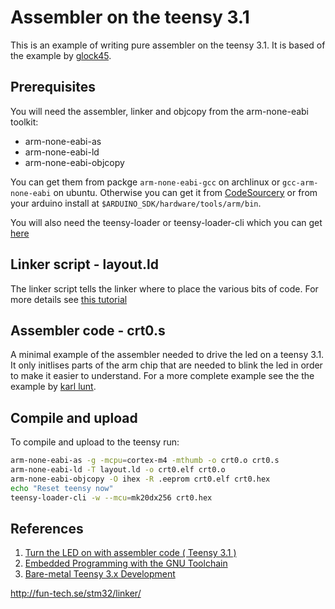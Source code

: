 # Assembler on the teensy 3.1

This is an example of writing pure assembler on the teensy 3.1. It is based of the example by [glock45](https://forum.pjrc.com/threads/25762-Turn-the-LED-on-with-assembler-code-\(-Teensy-3-1-\)?p=47739&viewfull=1#post47739).

## Prerequisites
You will need the assembler, linker and objcopy from the arm-none-eabi toolkit:
* arm-none-eabi-as
* arm-none-eabi-ld
* arm-none-eabi-objcopy

You can get them from packge `arm-none-eabi-gcc` on archlinux or `gcc-arm-none-eabi` on ubuntu. Otherwise you can get it from [CodeSourcery](https://sourcery.mentor.com/GNUToolchain/release1802?) or from your arduino install at `$ARDUINO_SDK/hardware/tools/arm/bin`.

You will also need the teensy-loader or teensy-loader-cli which you can get [here](https://www.pjrc.com/teensy/loader.html)

## Linker script - layout.ld
The linker script tells the linker where to place the various bits of code. For more details see [this tutorial](http://bravegnu.org/gnu-eprog/linker.html)

## Assembler code - crt0.s
A minimal example of the assembler needed to drive the led on a teensy 3.1. It only initlises parts of the arm chip that are needed to blink the led in order to make it easier to understand. For a more complete example see the the example by [karl lunt](http://www.seanet.com/~karllunt/bareteensy31.html).

## Compile and upload

To compile and upload to the teensy run:

```bash
arm-none-eabi-as -g -mcpu=cortex-m4 -mthumb -o crt0.o crt0.s
arm-none-eabi-ld -T layout.ld -o crt0.elf crt0.o
arm-none-eabi-objcopy -O ihex -R .eeprom crt0.elf crt0.hex
echo "Reset teensy now"
teensy-loader-cli -w --mcu=mk20dx256 crt0.hex
```

## References
1. [Turn the LED on with assembler code ( Teensy 3.1 )](https://forum.pjrc.com/threads/25762-Turn-the-LED-on-with-assembler-code-\(-Teensy-3-1-\)?p=47739&viewfull=1#post47739)
1. [Embedded Programming with the GNU Toolchain](http://bravegnu.org/gnu-eprog/)
2. [Bare-metal Teensy 3.x Development](http://www.seanet.com/~karllunt/bareteensy31.html)


http://fun-tech.se/stm32/linker/
